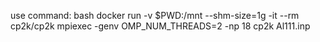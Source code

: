 use command:
bash
docker run -v $PWD:/mnt --shm-size=1g -it --rm cp2k/cp2k mpiexec -genv OMP_NUM_THREADS=2 -np 18 cp2k Al111.inp
